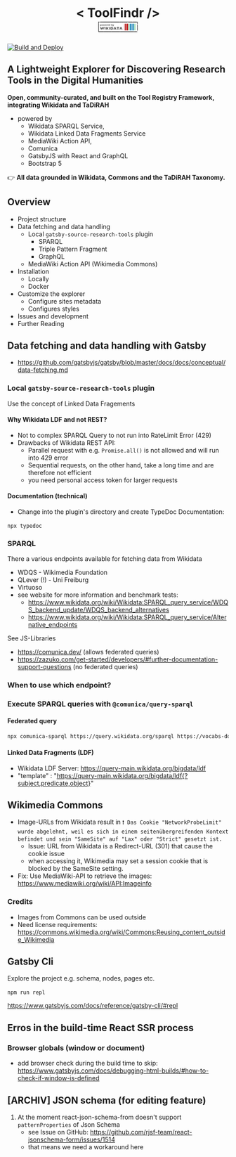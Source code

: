 
<h1 align="center">
  < ToolFindr /><br>
  <div align="center"><img src="./docs/assets/Wikidata_stamp.png" width="90" alt="Logo of the ToolFindr Website" /> 
</div>
</h1>

[![Build and Deploy](https://github.com/FuReSH/tool-storage-interface/actions/workflows/gatsby.yml/badge.svg?branch=main)](https://github.com/FuReSH/tool-storage-interface/actions/workflows/gatsby.yml)

## A Lightweight Explorer for Discovering Research Tools in the Digital Humanities

**Open, community-curated, and built on the Tool Registry Framework, integrating Wikidata and TaDiRAH**

- powered by 
    - Wikidata SPARQL Service, 
    - Wikidata Linked Data Fragments Service
    - MediaWiki Action API,
    - Comunica 
    - GatsbyJS with React and GraphQL
    - Bootstrap 5
<!-- - uses SSR and DFR strategies -->

<!-- Add Abstract here -->

👉 **All data grounded in Wikidata, Commons and the TaDiRAH Taxonomy.**

## Overview

- Project structure
- Data fetching and data handling
    - Local `gatsby-source-research-tools` plugin
        - SPARQL
        - Triple Pattern Fragment
        - GraphQL
    - MediaWiki Action API (Wikimedia Commons)
- Installation
    - Locally
    - Docker
- Customize the explorer
    - Configure sites metadata
    - Configures styles
- Issues and development
- Further Reading

## Data fetching and data handling with Gatsby

- https://github.com/gatsbyjs/gatsby/blob/master/docs/docs/conceptual/data-fetching.md

### Local `gatsby-source-research-tools` plugin

Use the concept of Linked Data Fragements

#### Why Wikidata LDF and not REST?

- Not to complex SPARQL Query to not run into RateLimit Error (429)
- Drawbacks of Wikidata REST API:
    - Parallel request with e.g. `Promise.all()` is not allowed and will run into 429 error
    - Sequential requests, on the other hand, take a long time and are therefore not efficient
    - you need personal access token for larger requests

#### Documentation (technical)

- Change into the plugin's directory and create TypeDoc Documentation:

`npx typedoc`

### SPARQL

There a various endpoints available for fetching data from Wikidata
- WDQS - Wikimedia Foundation
- QLever (!) - Uni Freiburg
- Virtuoso
- see website for more information and benchmark tests: 
    - https://www.wikidata.org/wiki/Wikidata:SPARQL_query_service/WDQS_backend_update/WDQS_backend_alternatives
    - https://www.wikidata.org/wiki/Wikidata:SPARQL_query_service/Alternative_endpoints

See JS-Libraries

- https://comunica.dev/ (allows federated queries)
- https://zazuko.com/get-started/developers/#further-documentation-support-questions (no federated queries)

### When to use which endpoint?

### Execute SPARQL queries with `@comunica/query-sparql`

#### Federated query

```bash
npx comunica-sparql https://query.wikidata.org/sparql https://vocabs-downloads.acdh.oeaw.ac.at/vocabs-main/Humanities/TaDiRAH/tadirah.ttl -f ./data/federated-sparql.rq --log-level debug
```

#### Linked Data Fragments (LDF)

- Wikidata LDF Server: https://query-main.wikidata.org/bigdata/ldf
- "template" : "https://query-main.wikidata.org/bigdata/ldf{?subject,predicate,object}"

## Wikimedia Commons

- Image-URLs from Wikidata result in `❗ Das Cookie "NetworkProbeLimit" wurde abgelehnt, weil es sich in einem seitenübergreifenden Kontext befindet und sein "SameSite" auf "Lax" oder "Strict" gesetzt ist.`
    - Issue: URL from Wikidata is a Redirect-URL (301) that cause the cookie issue
    - when accessing it, Wikimedia may set a session cookie that is blocked by the SameSite setting.
- Fix: Use MediaWiki-API to retrieve the images: https://www.mediawiki.org/wiki/API:Imageinfo

### Credits

- Images from Commons can be used outside 
- Need license requirements: https://commons.wikimedia.org/wiki/Commons:Reusing_content_outside_Wikimedia

## Gatsby Cli

Explore the project e.g. schema, nodes, pages etc.

`npm run repl`

https://www.gatsbyjs.com/docs/reference/gatsby-cli/#repl

## Erros in the build-time React SSR process

### Browser globals (window or document)

- add browser check during the build time to skip: https://www.gatsbyjs.com/docs/debugging-html-builds/#how-to-check-if-window-is-defined

## [ARCHIV] JSON schema (for editing feature)

1. At the moment react-json-schema-from doesn't support `patternProperties` of Json Schema
    - see Issue on GitHub: https://github.com/rjsf-team/react-jsonschema-form/issues/1514
    - that means we need a workaround here